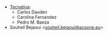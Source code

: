 - [Tecnativa](https://www.tecnativa.com):
  - Carlos Dauden
  - Carolina Fernandez
  - Pedro M. Baeza
- Souheil Bejaoui \<<souheil.bejaoui@acsone.eu>\>
